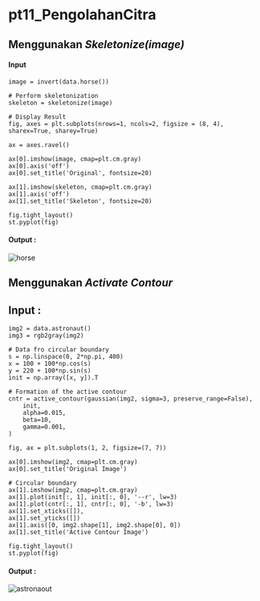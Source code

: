# pt11_PengolahanCitra

## Menggunakan *Skeletonize(image)*

#### Input
```
image = invert(data.horse())
```

```
# Perform skeletonization
skeleton = skeletonize(image)
```

```
# Display Result
fig, axes = plt.subplots(nrows=1, ncols=2, figsize = (8, 4), sharex=True, sharey=True)

ax = axes.ravel()

ax[0].imshow(image, cmap=plt.cm.gray)
ax[0].axis('off')
ax[0].set_title('Original', fontsize=20)

ax[1].imshow(skeleton, cmap=plt.cm.gray)
ax[1].axis('off')
ax[1].set_title('Skeleton', fontsize=20)

fig.tight_layout()
st.pyplot(fig)
```
#### Output : 
![horse](https://github.com/adityaputrawijaya/pt11_PengolahanCitra/assets/115687055/80756b17-fa58-4b4d-bacb-45c29c69d797)

## Menggunakan *Activate Contour*

## Input : 
```
img2 = data.astronaut()
img3 = rgb2gray(img2)
```

```
# Data fro circular boundary
s = np.linspace(0, 2*np.pi, 400)
x = 100 + 100*np.cos(s)
y = 220 + 100*np.sin(s)
init = np.array([x, y]).T
```

```
# Formation of the active contour
cntr = active_contour(gaussian(img2, sigma=3, preserve_range=False),
    init,
    alpha=0.015,
    beta=10,
    gamma=0.001,
)
```

```
fig, ax = plt.subplots(1, 2, figsize=(7, 7))
```

```
ax[0].imshow(img2, cmap=plt.cm.gray)
ax[0].set_title('Original Image')
```

```
# Circular boundary
ax[1].imshow(img2, cmap=plt.cm.gray)
ax[1].plot(init[:, 1], init[:, 0], '--r', lw=3)
ax[1].plot(cntr[:, 1], cntr[:, 0], '-b', lw=3)
ax[1].set_xticks([]), 
ax[1].set_yticks([])
ax[1].axis([0, img2.shape[1], img2.shape[0], 0])
ax[1].set_title('Active Contour Image')
```

```
fig.tight_layout()
st.pyplot(fig)
```

#### Output : 
![astronaout](https://github.com/adityaputrawijaya/pt11_PengolahanCitra/assets/115687055/b13dc57d-9c3c-4aff-b4be-c355e6ef112d)
